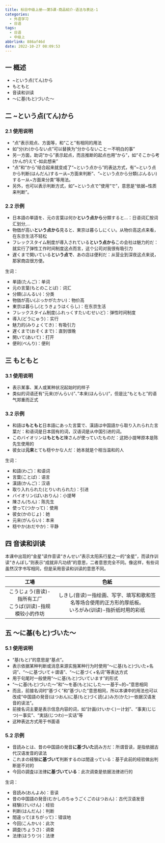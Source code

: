 ```yaml
---
title: 标日中级上册——第5课-商品紹介-语法与表达-1
categories:
  - 外语学习
  - 日语
tags:
  - 日语
  - 中级上
abbrlink: 886af46d
date: 2022-10-27 08:09:53
---
```

## 一 概述

* ~という点(てん)から
* もともと
* 音读和训读
* ～に基(もと)づいた～

<!--more-->

## 二 ~という点(てん)から

### 2.1 使用说明

* “点”表示观点、方面等，和“こと”有相同的用法
* 如“分(わ)からない点”可以替换为“分からないことー不明白的事”
* 另一方面，助词“から”表示起点，而且推断的起点也用“から”，如“そこから考(かんが)えて-如此想来”
* “点”和“から”结合起来就变成了“\~という点から”的表达方式，有“\~という点から判断(はんだん)するー从\~方面来判断”、“\~という点から分類(ぶんるい)するー从\~方面来分类”等用法。
* 另外，也可以表示判断方式，如“\~という点で”使用“で”，意思是“依据\~性质来判断”。

### 2.2 示例

* 日本語の単語を、元の言葉は何か**という点から**分類すると…：日语词汇按词汇划分,...
* 物価が高い**という点から**見ると、東京は暮らしにくい。从物价高这点来看，在东京生活不轻松
* フレックスタイム制度が導入されている**という点から**この会社は魅力的だ：就实行了弹性工作时间制度这点而言，这个公司对我很有吸引力
* 遅くまで開いている**という点で**、あの店は便利だ：从营业到深夜这点来说，那家商店很方便。

生词：

* 単語(たんご)：单词
* 元の言葉(もとのことば)：词汇
* 分類(ぶんるい)：分类
* 物価が高い(ぶっかがたかい)：物价高
* 東京は暮らし(とうきょうはくらし)：在东京生活
* フレックスタイム制度(ふれっくすたいむせいど)：弹性时间制度
* 導入(どうにゅう)：实行
* 魅力的(みりょくてき)：有吸引力
* 遅くまで(おそくまで)：直到很晚
* 開いて(あいて)：打开
* 便利(べんり)：便利

## 三 もともと

### 3.1 使用说明

* 表示某事、某人或某种状况起始时的样子
* 类似的词语还有“元来(がんらい)”、”本来(ほんらい)”，但是比“もともと”的语气郑重而正式

### 3.2 示例

* 和語は**もともと**日本語にあった言葉で、漢語は中国語から取り入れられた言葉だ：和语词是日本固有的词，汉语词是从中国引进的词。
* このバイオリンは**もともと**陳さんが使っていたものだ：这把小提琴原本是陈先生使用的
* 彼女は**元来**とても穏やかな人だ：她本就是个相当温和的人

生词：

* 和語(わご)：和语词
* 言葉(ことば)：语言
* 漢語(かんご)：汉语
* 取り入れられた(とりいれられた)：引进
* バイオリン(ばいおりん)：小提琴
* 陳さん(ちん)：陈先生
* 使って(つかって)：使用
* 彼女(かのじょ)：她
* 元来(がんらい)：本来
* 穏やか(おだやか)：平静

## 四 音读和训读

本课中出现的“金星”读作音读“きんせい”表示太阳系行星之一的“金星”，而读作训读“きんぼし”则表示“成就非凡功绩”的意思，二者意思完全不同。像这样，有些词虽然汉字书写相同，但是采用音读和训读的意思不同。

|                             工場                             |                             色紙                             |
| :----------------------------------------------------------: | :----------------------------------------------------------: |
| こうじょう(音读)-指所有工厂<br>こうば(训读)-指规模较小的作坊 | しきし(音读)ー指绘画、写字、填写和歌和签名等场合使用的正方形的厚纸板。<br>いろがみ(训读)-指折纸时用的彩纸 |

## 五 ～に基(もと)づいた～

### 5.1 使用说明

* “基(もと)”的意思是“基点”。
* 表示依据某种判断或消息来源实施某种行为时使用“～に基(もと)づいた+名词”、“～に基づいて＋谓语”、“～に基づく+名词”等表达方式
* 用于句尾时一般使用“～に基(もと)づいています”的形式
* “～に基(もと)づいた～”和“～を基(もと)にした～ー基于~的~”意思相同
* 而且，前接名词时“基づく”和”基づいた”意思相同，所以本课中的用法也可以改成“中国語の発音(はつおん)に基(もと)づく読(よ)み方(かた)ー依据汉语发音的读法”。
* 前接名词主要是表示信息内容的词，如“計画(けいかく)ー计划”、“事実(じじつ)ー事实”、“実話(じつわ)ー实话”等
* 这种表达方式用于书面语

### 5.2 示例

* 音読みとは、昔の中国語の発音**に基づいた**読み方だ：所谓音读，是指依据古代汉语发音的读法
* これまの経験**に基づいて**判断するのは間違っている：基于此前的经验做出判断是不对的
* 今回の調査は法律**に基づいている**：此次调查是依据法律进行的

生词：

* 音読み(おんよみ)：音读
* 昔の中国語の発音(むかしのちゅうごくごのはつおん)：古代汉语发音
* 経験(けいけん)：经验
* 判断(はんだん)：判断
* 間違って(まちがって)：错误地
* 今回(こんかい)：此次
* 調査(ちょうさ)：调查
* 法律(ほうりつ)：法律



